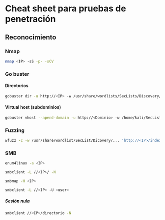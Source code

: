 # Cheat sheet para pruebas de penetración
## Reconocimiento
### Nmap
```bash
nmap <IP> -sS -p- -sCV
```
### Go buster
#### Directorios
```bash
gobuster dir -u http://<IP> -w /usr/share/wordlists/SecLists/Discovery/Web-Content/directory-list-2.3-big.txt -x html,php,xml,json,txt,sh,git -r
```
#### Virtual host (subdominios)
```bash
gobuster vhost --apend-domain -u http://<Dominio> -w /home/kali/SecList/Discovery/DNS/subdomain-top1million-110000.txt -r <IP>
```
### Fuzzing
```bash
wfuzz -c -w /usr/share/wordlist/SecList/Dicovery/... 'http://<IP>/index.php?FUZZ=../../../../etc/passwd'
```
### SMB
```bash
enum4linux -a <IP>
```
```bash
smbclient -L //<IP>/ -N
```
```bash
smbmap -H <IP>
```
```bash
smbclient -L //<IP> -U <user>
```
##### Sesión nula
```bash
smbclient //<IP>/directorio -N 
```

